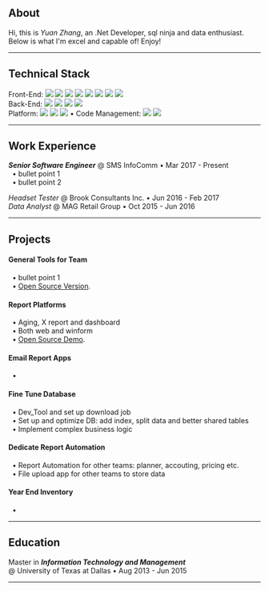 ## **About**
Hi, this is *Yuan Zhang*, an .Net Developer, sql ninja and data enthusiast. Below is what I'm excel and capable of! Enjoy!
***

## **Technical Stack**
Front-End: 
![](https://img.shields.io/badge/-Angular-DD0031?style=flat-square&logo=angular&logoColor=ffffff)
![](https://img.shields.io/badge/-TypeScript-3178C6?style=flat-square&logo=TypeScript&logoColor=ffffff)
![](https://img.shields.io/badge/-JavaScript-F7DF1E?style=flat-square&logo=JavaScript&logoColor=ffffff)
![](https://img.shields.io/badge/-HTML-E34F26?style=flat-square&logo=HTML5&logoColor=ffffff)
![](https://img.shields.io/badge/-CSS-1572B6?style=flat-square&logo=css3&logoColor=ffffff)
![](https://img.shields.io/badge/-PHP-777BB4?style=flat-square&logo=PHP&logoColor=ffffff)
![](https://img.shields.io/badge/-jQuery-0769AD?style=flat-square&logo=jQuery&logoColor=ffffff)
![](https://img.shields.io/badge/-Bootstrap-7952B3?style=flat-square&logo=Bootstrap&logoColor=ffffff)<br>
Back-End: 
![](https://img.shields.io/badge/-C%23-512BD4?style=flat-square&logo=c-sharp&logoColor=ffffff)
![](https://img.shields.io/badge/-Java-007396?style=flat-square&logo=java&logoColor=ffffff) 
![](https://img.shields.io/badge/-Python-3776AB?style=flat-square&logo=Python&logoColor=ffffff)
![](https://img.shields.io/badge/-SQL-CC2927?style=flat-square&logo=microsoft-sql-server&logoColor=ffffff)<br>
Platform: 
![](https://img.shields.io/badge/-.Net-512BD4?style=flat-square&logo=.net&logoColor=ffffff) 
![](https://img.shields.io/badge/-SQL-003B57?style=flat-square&logo=microsoft-sql-server&logoColor=ffffff)
![](https://img.shields.io/badge/-Oracle-F80000?style=flat-square&logo=Oracle&logoColor=ffffff)
<span>&#8226;</span> Code Management: 
![](https://img.shields.io/badge/-TFS-6264A7?style=flat-square&logo=microsoft-teams&logoColor=ffffff) 
![](https://img.shields.io/badge/-Git-F05032?style=flat-square&logo=Git&logoColor=ffffff)

***

## **Work Experience**
***Senior Software Engineer*** <span>&#64;</span>
SMS InfoComm <span>&#8226;</span>
Mar 2017 - Present<br>
&nbsp;&nbsp;<span>&#8226;</span> bullet point 1<br>
&nbsp;&nbsp;<span>&#8226;</span> bullet point 2<br>

*Headset Tester* <span>&#64;</span>
Brook Consultants Inc. <span>&#8226;</span>
Jun 2016 - Feb 2017<br>
*Data Analyst* <span>&#64;</span>
MAG Retail Group <span>&#8226;</span>
Oct 2015 - Jun 2016<br>
***

## **Projects**
#### **General Tools for Team** 
&nbsp;&nbsp;<span>&#8226;</span> bullet point 1<br>
&nbsp;&nbsp;<span>&#8226;</span> [Open Source Version](https://duckduckgo.com).<br>

#### **Report Platforms**
&nbsp;&nbsp;<span>&#8226;</span> Aging, X report and dashboard<br>
&nbsp;&nbsp;<span>&#8226;</span> Both web and winform<br>
&nbsp;&nbsp;<span>&#8226;</span> [Open Source Demo](https://duckduckgo.com).<br>

#### **Email Report Apps**
&nbsp;&nbsp;<span>&#8226;</span> <br>

#### **Fine Tune Database**
&nbsp;&nbsp;<span>&#8226;</span> Dev_Tool and set up download job<br>
&nbsp;&nbsp;<span>&#8226;</span> Set up and optimize DB: add index, split data and better shared tables<br>
&nbsp;&nbsp;<span>&#8226;</span> Implement complex business logic<br>

#### **Dedicate Report Automation**
&nbsp;&nbsp;<span>&#8226;</span> Report Automation for other teams: planner, accouting, pricing etc.<br>
&nbsp;&nbsp;<span>&#8226;</span> File upload app for other teams to store data<br>

#### **Year End Inventory**
&nbsp;&nbsp;<span>&#8226;</span> <br>

***

## **Education**
Master in ***Information Technology and Management*** <br>
<span>&#64;</span> University of Texas at Dallas <span>&#8226;</span>
Aug 2013 - Jun 2015
***
